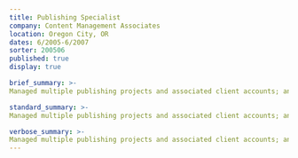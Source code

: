 ```yaml
---
title: Publishing Specialist
company: Content Management Associates
location: Oregon City, OR
dates: 6/2005-6/2007
sorter: 200506
published: true
display: true

brief_summary: >-
Managed multiple publishing projects and associated client accounts; analyzed, designed and built SQL and XML document structures; wrote and edited in-house documentation.

standard_summary: >-
Managed multiple publishing projects and associated client accounts; analyzed, designed and built SQL and XML document structures; wrote and edited in-house documentation.

verbose_summary: >-
Managed multiple publishing projects and associated client accounts; analyzed, designed and built SQL and XML document structures; wrote and edited in-house documentation.
---
```

